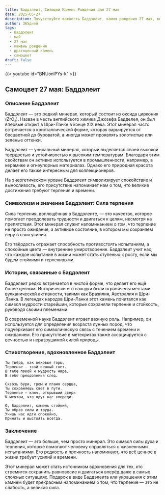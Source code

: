 ```yaml
---
title: Баддэлеит, Сияющий Камень Рождения для 27 мая
date: 2025-05-27
description: Почувствуйте важность Баддэлеит, камня рождения 27 мая, который символизирует Сила терпения. Пусть его красота и значение осветят ваш день.
author: 365дней
tags:
  - баддэлеит
  - май
  - 27 мая
  - камень рождения
  - драгоценный камень
  - самоцвет
draft: false
---
```


{{< youtube id="BNUonlPYs-k" >}}

## Самоцвет 27 мая: Баддэлеит

### Описание Баддэлеит

Баддэлеит — это редкий минерал, который состоит из оксида циркония (ZrO₂). Назван в честь английского химика Джозефа Бадделея, он был впервые открыт в Шри-Ланке в конце XIX века. Этот минерал часто встречается в кристаллической форме, которая варьируется от бесцветной до буроватой, а иногда может проявлять золотистые или зелёные оттенки.

Баддэлеит — уникальный минерал, который выделяется своей высокой твердостью и устойчивостью к высоким температурам. Благодаря этим свойствам он активно используется в промышленности, например, в керамике и огнеупорных материалах. Однако его природная красота делает его также интересным для коллекционеров.

На энергетическом уровне Баддэлеит символизирует спокойствие и выносливость, его присутствие напоминает нам о том, что великие достижения требуют терпения и времени.

### Символизм и значение Баддэлеит: Сила терпения

Сила терпения, воплощённая в Баддэлеите, — это качество, которое помогает преодолевать трудности и двигаться к целям, несмотря на препятствия. Этот минерал служит напоминанием о том, что терпение не просто ожидание, а активное состояние, в котором мы сохраняем веру в свои усилия.

Его твёрдость отражает способность противостоять испытаниям, а спокойные цвета — внутреннее умиротворение. Баддэлеит учит нас, что каждое испытание в жизни может стать ступенью к росту, если мы будем стойкими и терпеливыми.

### Истории, связанные с Баддэлеит

Баддэлеит редко встречается в чистой форме, что делает его ещё более ценным. Исторически его находки были ограничены местами вулканической активности, такими как Бразилия, Австралия и Шри-Ланка. В легендах народов Шри-Ланки этот камень почитался как символ мудрости старейшин, которые сохраняли терпение и стойкость, руководя своими племенами.

В современной науке Баддэлеит играет важную роль. Например, он используется для определения возраста лунных пород, что подчёркивает его символическую связь с течением времени и ожиданием. Его присутствие в метеоритах также ассоциируется с вечностью и неразрушимой силой природы.

### Стихотворение, вдохновленное Баддэлеит

```
Ты твёрд, как вековые горы,  
Терпение — твой вечный свет.  
В тебе покой и мудрость мира,  
В тебе преодоленья след.  

Сквозь бури, гром и пламя сердца,  
Ты сохраняешь свет в пути.  
Терпенье — ключ, открывший двери  
К мечтам, что ждут нас впереди.  

О, Баддэлеит, камень стойкий,  
Ты образ силы и труда.  
Учишь нас идти спокойно,  
Принять и выстоять всегда.
```

### Заключение

Баддэлеит — это больше, чем просто минерал. Это символ силы духа и терпения, которые помогают человеку справляться с жизненными испытаниями. Его редкость и прочность напоминают, что всё ценное в жизни требует усилий и времени.

Этот минерал может стать источником вдохновения для тех, кто стремится сохранить равновесие и двигаться вперёд даже в самых сложных ситуациях. Подарок в виде Баддэлеита или украшения с этим камнем будет прекрасным напоминанием о том, что терпение — это не слабость, а великая сила.